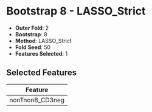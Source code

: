 # Bootstrap 8 - LASSO_Strict

- **Outer Fold**: 2
- **Bootstrap**: 8
- **Method**: LASSO_Strict
- **Fold Seed**: 50
- **Features Selected**: 1

## Selected Features

| Feature |
|---------|
| nonTnonB_CD3neg |
